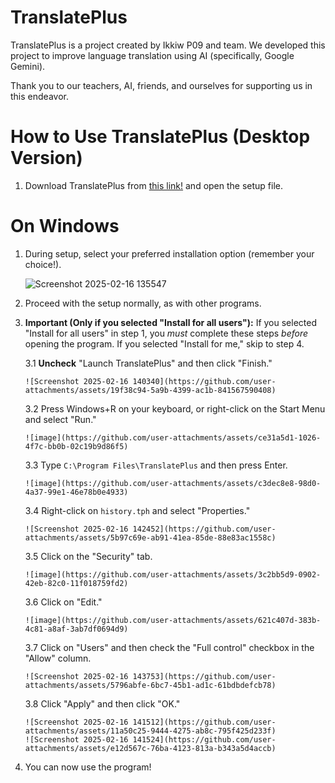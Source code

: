# TranslatePlus

TranslatePlus is a project created by Ikkiw P09 and team. We developed this project to improve language translation using AI (specifically, Google Gemini).

Thank you to our teachers, AI, friends, and ourselves for supporting us in this endeavor.

# How to Use TranslatePlus (Desktop Version)

1.  Download TranslatePlus from [this link!](https://translateplus.ikkiwp09.com/dl) and open the setup file.

# On Windows

1.  During setup, select your preferred installation option (remember your choice!).

    ![Screenshot 2025-02-16 135547](https://github.com/user-attachments/assets/dc72a915-3079-4e04-8e19-837347a6a818)

2.  Proceed with the setup normally, as with other programs.

3.  **Important (Only if you selected "Install for all users"):** If you selected "Install for all users" in step 1, you *must* complete these steps *before* opening the program. If you selected "Install for me," skip to step 4.

    3.1 **Uncheck** "Launch TranslatePlus" and then click "Finish."

        ![Screenshot 2025-02-16 140340](https://github.com/user-attachments/assets/19f38c94-5a9b-4399-ac1b-841567590408)

    3.2 Press Windows+R on your keyboard, or right-click on the Start Menu and select "Run."

        ![image](https://github.com/user-attachments/assets/ce31a5d1-1026-4f7c-bb0b-02c19b9d86f5)

    3.3 Type `C:\Program Files\TranslatePlus` and then press Enter.

        ![image](https://github.com/user-attachments/assets/c3dec8e8-98d0-4a37-99e1-46e78b0e4933)

    3.4 Right-click on `history.tph` and select "Properties."

        ![Screenshot 2025-02-16 142452](https://github.com/user-attachments/assets/5b97c69e-ab91-41ea-85de-88e83ac1558c)

    3.5 Click on the "Security" tab.

        ![image](https://github.com/user-attachments/assets/3c2bb5d9-0902-42eb-82c0-11f018759fd2)

    3.6 Click on "Edit."

        ![image](https://github.com/user-attachments/assets/621c407d-383b-4c81-a8af-3ab7df0694d9)

    3.7 Click on "Users" and then check the "Full control" checkbox in the "Allow" column.

        ![Screenshot 2025-02-16 143753](https://github.com/user-attachments/assets/5796abfe-6bc7-45b1-ad1c-61bdbdefcb78)

    3.8 Click "Apply" and then click "OK."

        ![Screenshot 2025-02-16 141512](https://github.com/user-attachments/assets/11a50c25-9444-4275-ab8c-795f425d233f)
        ![Screenshot 2025-02-16 141524](https://github.com/user-attachments/assets/e12d567c-76ba-4123-813a-b343a5d4accb)

4.  You can now use the program!
